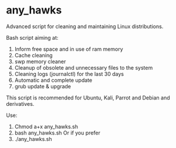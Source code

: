 # any_hawks
Advanced script for cleaning and maintaining Linux distributions.

Bash script aiming at:

1) Inform free space and in use of ram memory
2) Cache cleaning
3) swp memory cleaner
4) Cleanup of obsolete and unnecessary files to the system
5) Cleaning logs (journalctl) for the last 30 days
6) Automatic and complete update
7) grub update & upgrade

This script is recommended for Ubuntu, Kali, Parrot and Debian and derivatives.

Use:
1) Chmod a+x any_hawks.sh
2) bash any_hawks.sh
Or if you prefer
3) ./any_hawks.sh
